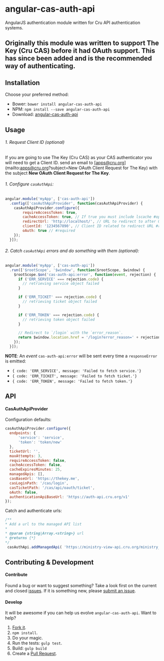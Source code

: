 # angular-cas-auth-api

AngularJS authentication module written for Cru API authentication systems.

Originally this module was written to support The Key (Cru CAS) before it had OAuth support. This has since been added
and is the recommended way of authenticating.
---

## Installation

Choose your preferred method:

* Bower: `bower install angular-cas-auth-api`
* NPM: `npm install --save angular-cas-auth-api`
* Download: [angular-cas-auth-api](https://raw.github.com/CruGlobal/angular-cas-auth-api/master/dist/cas-auth-api.min.js)

## Usage

###### 1. Request Client ID (optional)
If you are going to use The Key (Cru CAS) as your CAS authenticator you will need to get a Client ID.
send an email to [apps@cru.org](mailto:apps@cru.org?subject=New OAuth Client Request for The Key) with the subject **New OAuth Client Request for The Key**.


###### 1. Configure `casAuthApi`:

```js
angular.module('myApp', ['cas-auth-api'])
  .config(['casAuthApiProvider', function(casAuthApiProvider) {
    casAuthApiProvider.configure({
        requireAccessToken: true,
        cacheAccessToken: true, // If true you must include lscache #optional
        redirectUrl: 'http://localhost/', // URL to redirect to after OAuth Authentication #required
        clientId: '1234567890', // Client ID related to redirect URL #required
        oAuth: true // #required
    });
  }]);
```

###### 2. Catch `casAuthApi` errors and do something with them (optional):

```js
angular.module('myApp', ['cas-auth-api'])
  .run(['$rootScope', '$window', function($rootScope, $window) {
    $rootScope.$on('cas-auth-api:error', function(event, rejection) {
      if ('ERR_SERVICE' === rejection.code) {
        // retrieving service object failed
      }

      if ('ERR_TICKET' === rejection.code) {
        // retrieving ticket object failed
      }

      if ('ERR_TOKEN' === rejection.code) {
        // retrieving token object failed
      }

      // Redirect to `/login` with the `error_reason`.
      return $window.location.href = '/login?error_reason=' + rejection.message;
    });
  }]);
```

**NOTE**: An *event* `cas-auth-api:error` will be sent every time a `responseError` is emitted:

* `{ code: 'ERR_SERVICE', message: 'Failed to fetch service.'}`
* `{ code: 'ERR_TICKET', message: 'Failed to fetch ticket.'}`
* `{ code: 'ERR_TOKEN', message: 'Failed to fetch token.'}`

## API

#### CasAuthApiProvider

Configuration defaults:

```js
casAuthApiProvider.configure({
  endpoints: {
      'service': 'service',
      'token': 'token/new'
  },
  ticketUrl: '',
  maxAttempts: 3,
  requireAccessToken: false,
  cacheAccessToken: false,
  cacheExpiresMinutes: 25,
  managedApis: [],
  casBaseUrl: 'https://thekey.me',
  casLoginPath: '/cas/login',
  casTicketPath: '/cas/api/oauth/ticket',
  oAuth: false,
  authenticationApiBaseUrl: 'https://auth-api.cru.org/v1'
});
```

Catch and authenticate urls:

```js
/**
* Add a url to the managed API list
*
* @param {string|Array.<string>} url
* @returns {*}
*/
 casAuthApi.addManagedApi( 'https://ministry-view-api.cru.org/ministry_view/' );
```

## Contributing & Development

#### Contribute

Found a bug or want to suggest something? Take a look first on the current and closed [issues](https://github.com/CruGlobal/angular-cas-auth-api/issues). If it is something new, please [submit an issue](https://github.com/CruGlobal/angular-cas-auth-api/issues/new).

#### Develop

It will be awesome if you can help us evolve `angular-cas-auth-api`. Want to help?

1. [Fork it](https://github.com/CruGlobal/angular-cas-auth-api).
2. `npm install`.
3. Do your magic.
4. Run the tests: `gulp test`.
5. Build: `gulp build`
6. Create a [Pull Request](https://github.com/CruGlobal/angular-cas-auth-api/compare).
